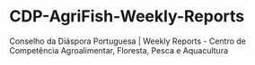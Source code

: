 # CDP-AgriFish-Weekly-Reports
Conselho da Diáspora Portuguesa | Weekly Reports - Centro de Competência Agroalimentar, Floresta, Pesca e Aquacultura
